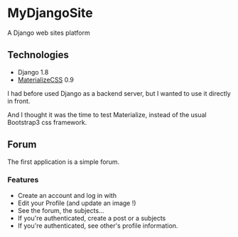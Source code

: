 # MyDjangoSite
A Django web sites platform

## Technologies
 - Django 1.8
 - [MaterializeCSS](http://materializecss.com/) 0.9

I had before used Django as a backend server, but I wanted to use it directly in front.

And I thought it was the time to test Materialize, instead of the usual Bootstrap3 css framework.

## Forum
The first application is a simple forum.

### Features
 - Create an account and log in with
 - Edit your Profile (and update an image !)
 - See the forum, the subjects...
 - If you're authenticated, create a post or a subjects
 - If you're authenticated, see other's profile information.